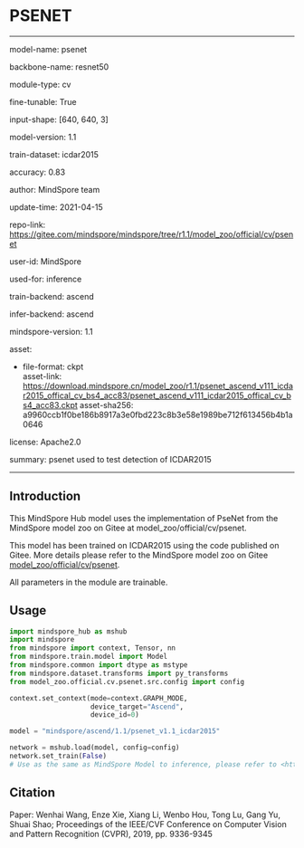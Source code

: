 # PSENET

---

model-name: psenet

backbone-name: resnet50

module-type: cv

fine-tunable: True

input-shape: [640, 640, 3]

model-version: 1.1

train-dataset: icdar2015

accuracy: 0.83

author: MindSpore team

update-time: 2021-04-15

repo-link: <https://gitee.com/mindspore/mindspore/tree/r1.1/model_zoo/official/cv/psenet>

user-id: MindSpore

used-for: inference

train-backend: ascend

infer-backend: ascend

mindspore-version: 1.1

asset:

-
    file-format: ckpt  
    asset-link: <https://download.mindspore.cn/model_zoo/r1.1/psenet_ascend_v111_icdar2015_offical_cv_bs4_acc83/psenet_ascend_v111_icdar2015_offical_cv_bs4_acc83.ckpt>
    asset-sha256: a9960ccb1f0be186b8917a3e0fbd223c8b3e58e1989be712f613456b4b1a0646

license: Apache2.0

summary: psenet used to test detection of ICDAR2015

---

## Introduction

This MindSpore Hub model uses the implementation of PseNet from the MindSpore model zoo on Gitee at model_zoo/official/cv/psenet.

This model has been trained on ICDAR2015 using the code published on Gitee. More details please refer to the MindSpore model zoo on Gitee [model_zoo/official/cv/psenet](https://gitee.com/mindspore/mindspore/blob/r1.1/model_zoo/official/cv/psenet/README.md).

All parameters in the module are trainable.

## Usage

```python
import mindspore_hub as mshub
import mindspore
from mindspore import context, Tensor, nn
from mindspore.train.model import Model
from mindspore.common import dtype as mstype
from mindspore.dataset.transforms import py_transforms
from model_zoo.official.cv.psenet.src.config import config

context.set_context(mode=context.GRAPH_MODE,
                    device_target="Ascend",
                    device_id=0)

model = "mindspore/ascend/1.1/psenet_v1.1_icdar2015"

network = mshub.load(model, config=config)
network.set_train(False)
# Use as the same as MindSpore Model to inference, please refer to <https://gitee.com/mindspore/mindspore/tree/master/model_zoo/official/cv/psenet>.
```

## Citation

Paper: Wenhai Wang, Enze Xie, Xiang Li, Wenbo Hou, Tong Lu, Gang Yu, Shuai Shao; Proceedings of the IEEE/CVF Conference on Computer Vision and Pattern Recognition (CVPR), 2019, pp. 9336-9345
